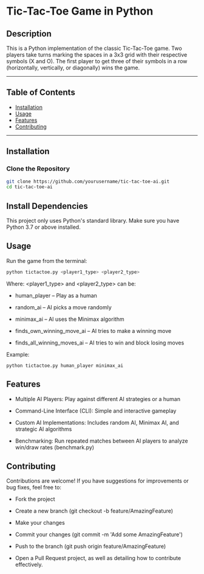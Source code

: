 # Tic-Tac-Toe Game in Python

## Description
This is a Python implementation of the classic Tic-Tac-Toe game. Two players take turns marking the spaces in a 3x3 grid with their respective symbols (X and O). The first player to get three of their symbols in a row (horizontally, vertically, or diagonally) wins the game.

---

## Table of Contents
- [Installation](#installation)
- [Usage](#usage)
- [Features](#features)
- [Contributing](#contributing)

---

## Installation

### Clone the Repository
```bash
git clone https://github.com/yourusername/tic-tac-toe-ai.git
cd tic-tac-toe-ai

```





## Install Dependencies

This project only uses Python's standard library. Make sure you have Python 3.7 or above installed.

## Usage

Run the game from the terminal:

```bash
python tictactoe.py <player1_type> <player2_type>

```


Where:
<player1_type> and <player2_type> can be:

+ human_player – Play as a human

+ random_ai – AI picks a move randomly

+ minimax_ai – AI uses the Minimax algorithm

+ finds_own_winning_move_ai – AI tries to make a winning move

+ finds_all_winning_moves_ai – AI tries to win and block losing moves

Example:

```
python tictactoe.py human_player minimax_ai
```

## Features

+ Multiple AI Players: Play against different AI strategies or a human

+ Command-Line Interface (CLI): Simple and interactive gameplay

+ Custom AI Implementations: Includes random AI, Minimax AI, and strategic AI algorithms

+ Benchmarking: Run repeated matches between AI players to analyze win/draw rates (benchmark.py)

## Contributing

Contributions are welcome! If you have suggestions for improvements or bug fixes, feel free to:

+ Fork the project

+ Create a new branch (git checkout -b feature/AmazingFeature)

+ Make your changes

+ Commit your changes (git commit -m 'Add some AmazingFeature')

+ Push to the branch (git push origin feature/AmazingFeature)

+ Open a Pull Request project, as well as detailing how to contribute effectively.
